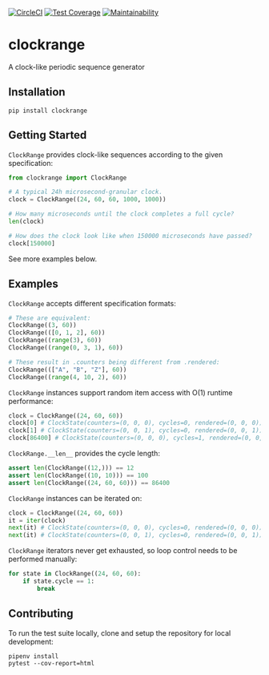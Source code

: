 [![CircleCI](https://circleci.com/gh/ccortezia/clockrange.svg?style=svg)](https://circleci.com/gh/ccortezia/clockrange)
[![Test Coverage](https://api.codeclimate.com/v1/badges/d78ce1d72bb1d0b594b8/test_coverage)](https://codeclimate.com/github/ccortezia/clockrange/test_coverage)
[![Maintainability](https://api.codeclimate.com/v1/badges/d78ce1d72bb1d0b594b8/maintainability)](https://codeclimate.com/github/ccortezia/clockrange/maintainability)

# clockrange

A clock-like periodic sequence generator

## Installation

```shell
pip install clockrange
```

## Getting Started

`ClockRange` provides clock-like sequences according to the given specification:

```python
from clockrange import ClockRange

# A typical 24h microsecond-granular clock.
clock = ClockRange((24, 60, 60, 1000, 1000))

# How many microseconds until the clock completes a full cycle?
len(clock)

# How does the clock look like when 150000 microseconds have passed?
clock[150000]
```

See more examples below.

## Examples

`ClockRange` accepts different specification formats:

```python
# These are equivalent:
ClockRange((3, 60))
ClockRange(([0, 1, 2], 60))
ClockRange((range(3), 60))
ClockRange((range(0, 3, 1), 60))

# These result in .counters being different from .rendered:
ClockRange((["A", "B", "Z"], 60))
ClockRange((range(4, 10, 2), 60))
```

`ClockRange` instances support random item access with O(1) runtime performance:

```python
clock = ClockRange((24, 60, 60))
clock[0] # ClockState(counters=(0, 0, 0), cycles=0, rendered=(0, 0, 0))
clock[1] # ClockState(counters=(0, 0, 1), cycles=0, rendered=(0, 0, 1))
clock[86400] # ClockState(counters=(0, 0, 0), cycles=1, rendered=(0, 0, 0))
```

`ClockRange.__len__` provides the cycle length:

```python
assert len(ClockRange((12,))) == 12
assert len(ClockRange((10, 10))) == 100
assert len(ClockRange((24, 60, 60))) == 86400
```

`ClockRange` instances can be iterated on:

```python
clock = ClockRange((24, 60, 60))
it = iter(clock)
next(it) # ClockState(counters=(0, 0, 0), cycles=0, rendered=(0, 0, 0))
next(it) # ClockState(counters=(0, 0, 1), cycles=0, rendered=(0, 0, 1))
```

`ClockRange` iterators never get exhausted, so loop control needs to be performed manually:

```python
for state in ClockRange((24, 60, 60):
    if state.cycle == 1:
        break
```

## Contributing

To run the test suite locally, clone and setup the repository for local development:

```shell
pipenv install
pytest --cov-report=html
```
